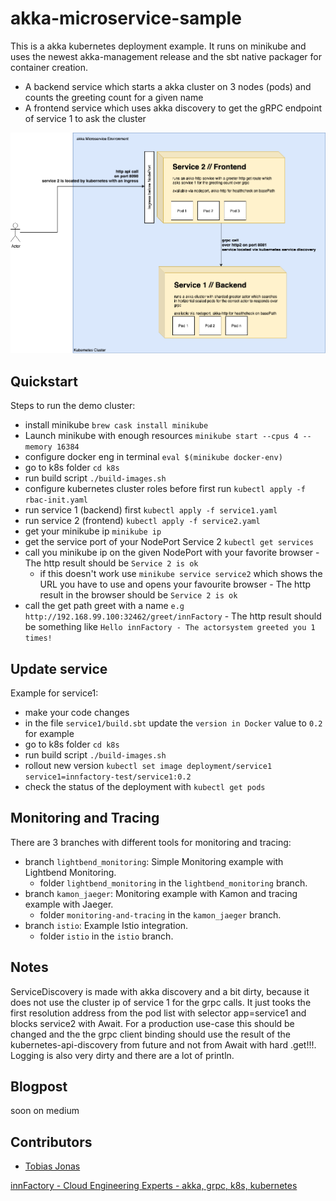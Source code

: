 # akka-microservice-sample
This is a akka kubernetes deployment example.
It runs on minikube and uses the newest akka-management release and the sbt native packager for container creation.

- A backend service which starts a akka cluster on 3 nodes (pods) and counts the greeting count for a given name
- A frontend service which uses akka discovery to get the gRPC endpoint of service 1 to ask the cluster

![arhchitecture // draw.io](SampleEnv.png)

## Quickstart

Steps to run the demo cluster:

- install minikube ```brew cask install minikube```
- Launch minikube with enough resources ```minikube start --cpus 4 --memory 16384```
- configure docker eng in terminal ```eval $(minikube docker-env)```
- go to k8s folder ```cd k8s```
- run build script ```./build-images.sh```
- configure kubernetes cluster roles before first run ```kubectl apply -f rbac-init.yaml```
- run service 1 (backend) first ```kubectl apply -f service1.yaml```
- run service 2 (frontend) ```kubectl apply -f service2.yaml```
- get your minikube ip ```minikube ip```
- get the service port of your NodePort Service 2 ```kubectl get services```
- call you minikube ip on the given NodePort with your favorite browser -  The http result should be `Service 2 is ok`
    - if this doesn't work use ```minikube service service2``` which shows the URL you have to use and opens your favourite browser -  The http result in the browser should be `Service 2 is ok`
- call the get path greet with a name ```e.g http://192.168.99.100:32462/greet/innFactory``` -  The http result should be something like `Hello innFactory - The actorsystem greeted you 1 times!`

## Update service

Example for service1:

- make your code changes
- in the file ```service1/build.sbt``` update the ```version in Docker``` value to ```0.2``` for example
- go to k8s folder ```cd k8s```
- run build script ```./build-images.sh```
- rollout new version ```kubectl set image deployment/service1 service1=innfactory-test/service1:0.2```
- check the status of the deployment with ```kubectl get pods```

## Monitoring and Tracing

There are 3 branches with different tools for monitoring and tracing:
- branch ```lightbend_monitoring```: Simple Monitoring example with Lightbend Monitoring.
    - folder ```lightbend_monitoring``` in the ```lightbend_monitoring``` branch.
- branch ```kamon_jaeger```: Monitoring example with Kamon and tracing example with Jaeger.
    - folder ```monitoring-and-tracing``` in the ```kamon_jaeger``` branch.
- branch ```istio```: Example Istio integration.
    - folder ```istio``` in the ```istio``` branch.

## Notes

ServiceDiscovery is made with akka discovery and a bit dirty, because it does not use the cluster ip of service 1 for the grpc calls.
It just tooks the first resolution address from the pod list with selector app=service1 and blocks service2 with Await. For a production use-case this should be changed and the the grpc client binding should use the result of the kubernetes-api-discovery from future and not from Await with hard .get!!!. 
Logging is also very dirty and there are a lot of println.

## Blogpost

soon on medium

## Contributors

-   [Tobias Jonas](https://github.com/jona7o)

[innFactory - Cloud Engineering Experts - akka, grpc, k8s, kubernetes](https://innfactory.de/)

